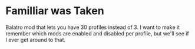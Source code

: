 # Familliar was Taken

Balatro mod that lets you have 30 profiles instead of 3.
I want to make it remember which mods are enabled and disabled per profile, but we'll see if I ever get around to that.
